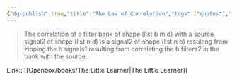```yaml
---
{"dg-publish":true,"title":"The Law of Correlation","tags":["quotes"],"date":"2023-05-19T13:15:53+04:00","modified_at":"2023-07-23T21:42:37+03:00","dg-path":"/quotes/202305191315.md","permalink":"/quotes/202305191315/","dgPassFrontmatter":true}
---
```



> The correlation of a filter bank of shape (list b m d) with a source signal2 of shape (list n d) is a signal2 of shape (list n b) resulting from zipping the b signals1 resulting from correlating the b filters2 in the bank with the source.

Link:: [[Openbox/books/The Little Learner\|The Little Learner]]
